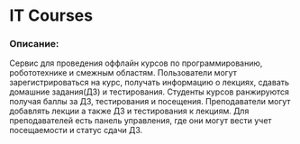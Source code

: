 # IT Courses

### Описание:
Сервис для проведения оффлайн курсов по программированию, робототехнике и смежным областям.
Пользователи могут зарегистрироваться на курс, получать информацию о лекциях, сдавать
домашние задания(ДЗ) и тестирования. Студенты курсов ранжируются получая баллы за ДЗ,
тестирования и посещения. Преподаватели могут добавлять лекции а также ДЗ и тестирования 
к лекциям. Для преподавателей есть панель управления, где они могут вести учет посещаемости 
и статус сдачи ДЗ.  


    